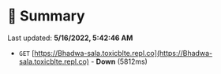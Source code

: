 # 📖 Summary
Last updated: **5/16/2022, 5:42:46 AM**

- `GET` [https://Bhadwa-sala.toxicblte.repl.co](https://Bhadwa-sala.toxicblte.repl.co) - **Down** (5812ms)
